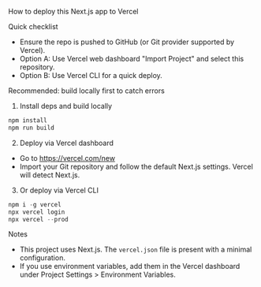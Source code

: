 How to deploy this Next.js app to Vercel

Quick checklist
- Ensure the repo is pushed to GitHub (or Git provider supported by Vercel).
- Option A: Use Vercel web dashboard "Import Project" and select this repository.
- Option B: Use Vercel CLI for a quick deploy.

Recommended: build locally first to catch errors

1) Install deps and build locally

```powershell
npm install
npm run build
```

2) Deploy via Vercel dashboard
- Go to https://vercel.com/new
- Import your Git repository and follow the default Next.js settings. Vercel will detect Next.js.

3) Or deploy via Vercel CLI

```powershell
npm i -g vercel
npx vercel login
npx vercel --prod
```

Notes
- This project uses Next.js. The `vercel.json` file is present with a minimal configuration.
- If you use environment variables, add them in the Vercel dashboard under Project Settings > Environment Variables.